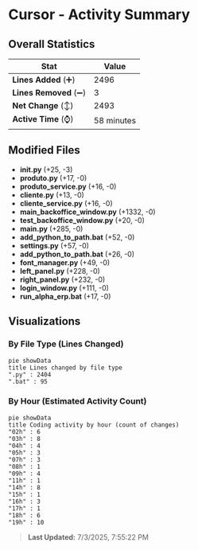 # Cursor - Activity Summary 

## Overall Statistics

| Stat                   | Value                                                             |
| ---------------------- | ----------------------------------------------------------------- |
| **Lines Added** (➕)   | 2496                                          |
| **Lines Removed** (➖) | 3                                        |
| **Net Change** (↕)    | 2493                |
| **Active Time** (⌚)   | 58 minutes |


## Modified Files
- **__init__.py** (+25, -3)
- **produto.py** (+17, -0)
- **produto_service.py** (+16, -0)
- **cliente.py** (+13, -0)
- **cliente_service.py** (+16, -0)
- **main_backoffice_window.py** (+1332, -0)
- **test_backoffice_window.py** (+20, -0)
- **main.py** (+285, -0)
- **add_python_to_path.bat** (+52, -0)
- **settings.py** (+57, -0)
- **add_python_to_path.bat** (+26, -0)
- **font_manager.py** (+49, -0)
- **left_panel.py** (+228, -0)
- **right_panel.py** (+232, -0)
- **login_window.py** (+111, -0)
- **run_alpha_erp.bat** (+17, -0)

## Visualizations

### By File Type (Lines Changed)

```mermaid
pie showData
title Lines changed by file type
".py" : 2404
".bat" : 95
```

### By Hour (Estimated Activity Count)

```mermaid
pie showData
title Coding activity by hour (count of changes)
"02h" : 6
"03h" : 8
"04h" : 4
"05h" : 3
"07h" : 3
"08h" : 1
"09h" : 4
"11h" : 1
"14h" : 8
"15h" : 1
"16h" : 3
"17h" : 1
"18h" : 6
"19h" : 10
```


> **Last Updated:** 7/3/2025, 7:55:22 PM